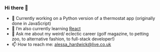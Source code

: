 ### Hi there 👋
- 🔭 Currently working on a Python version of a thermostat app (originally done in JavaScript)
- 🌱 I’m also currently learning [React](https://reactjs.org)
- 💬 Ask me about my weird/ eclectic career (golf magazine, to petting zoo, to alternative fashion, to full-stack developer!)
- 📫 How to reach me: alessa_hardwick@live.co.uk
